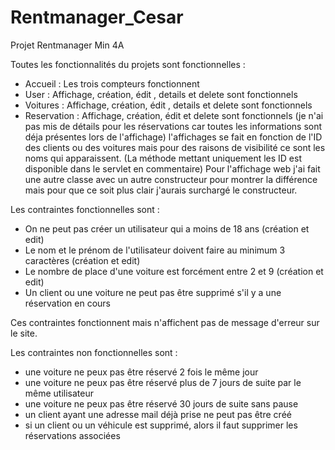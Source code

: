 # Rentmanager_Cesar
Projet Rentmanager Min 4A

Toutes les fonctionnalités du projets sont fonctionnelles :

- Accueil : Les trois compteurs fonctionnent
- User : Affichage, création, édit , details et delete sont fonctionnels
- Voitures : Affichage, création, édit , details et delete sont fonctionnels
- Reservation : Affichage, création, édit et delete sont fonctionnels (je n'ai pas mis de détails pour les réservations car toutes les informations sont déja présentes lors de l'affichage) l'affichages se fait en fonction de l'ID des clients ou des voitures mais pour des raisons de visibilité ce sont les noms qui apparaissent. (La méthode mettant uniquement les ID est disponible dans le servlet en commentaire)
Pour l'affichage web j'ai fait une autre classe avec un autre constructeur pour montrer la différence mais pour que ce soit plus clair j'aurais surchargé le constructeur.


Les contraintes fonctionnelles sont  : 

- On ne peut pas créer un utilisateur qui a moins de 18 ans (création et edit)
- Le nom et le prénom de l'utilisateur doivent faire au minimum 3 caractères (création et edit)
- Le nombre de place d'une voiture est forcément entre 2 et 9 (création et edit)
- Un client ou une voiture ne peut pas être supprimé s'il y a une réservation en cours

Ces contraintes fonctionnent mais n'affichent pas de message d'erreur sur le site.




Les contraintes non fonctionnelles sont  :

- une voiture ne peux pas être réservé 2 fois le même jour
- une voiture ne peux pas être réservé plus de 7 jours de suite par le même utilisateur
- une voiture ne peux pas être réservé 30 jours de suite sans pause
- un client ayant une adresse mail déjà prise ne peut pas être créé
- si un client ou un véhicule est supprimé, alors il faut supprimer les réservations associées
